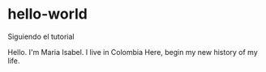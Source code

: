 # hello-world
Siguiendo el tutorial

Hello. I'm Maria Isabel. I live in Colombia
Here, begin my new history of my life.
